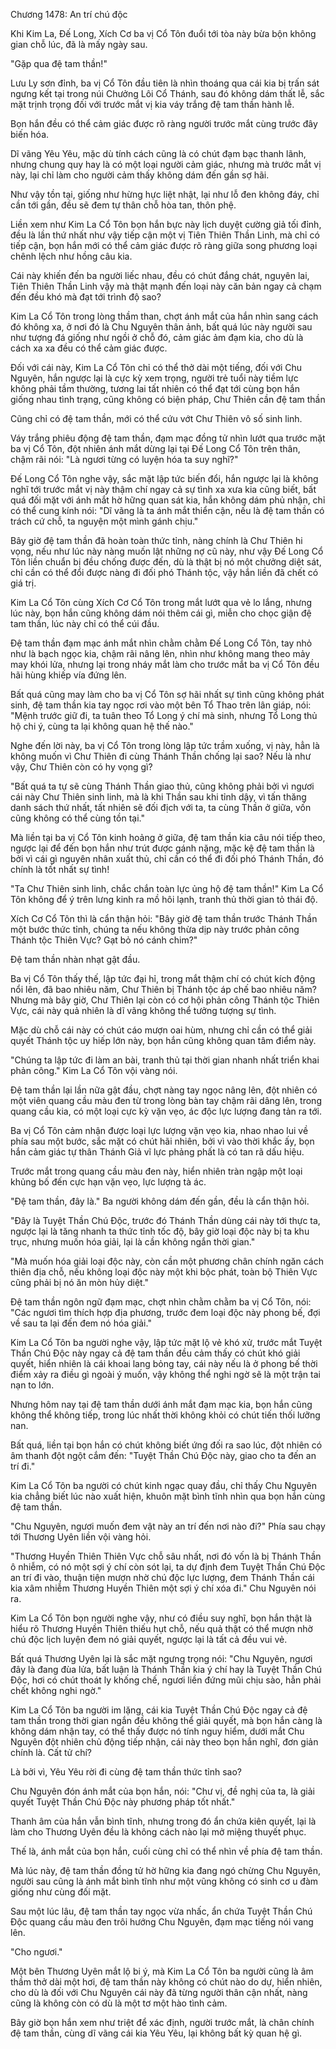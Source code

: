 




Chương 1478: An trí chú độc


Khi Kim La, Đế Long, Xích Cơ ba vị Cổ Tôn đuổi tới tòa này bừa bộn không gian chỗ lúc, đã là mấy ngày sau.

"Gặp qua đệ tam thần!"

Lưu Ly sơn đỉnh, ba vị Cổ Tôn đầu tiên là nhìn thoáng qua cái kia bị trấn sát ngưng kết tại trong núi Chưởng Lôi Cổ Thánh, sau đó không dám thất lễ, sắc mặt trịnh trọng đối với trước mắt vị kia váy trắng đệ tam thần hành lễ.

Bọn hắn đều có thể cảm giác được rõ ràng người trước mắt cùng trước đây biến hóa.

Dĩ vãng Yêu Yêu, mặc dù tính cách cũng là có chút đạm bạc thanh lãnh, nhưng chung quy hay là có một loại người cảm giác, nhưng mà trước mắt vị này, lại chỉ làm cho người cảm thấy không dám đến gần sợ hãi.

Như vậy tồn tại, giống như hừng hực liệt nhật, lại như lỗ đen không đáy, chỉ cần tới gần, đều sẽ đem tự thân chỗ hòa tan, thôn phệ.

Liền xem như Kim La Cổ Tôn bọn hắn bực này lịch duyệt cường giả tối đỉnh, đều là lần thứ nhất như vậy tiếp cận một vị Tiên Thiên Thần Linh, mà chỉ có tiếp cận, bọn hắn mới có thể cảm giác được rõ ràng giữa song phương loại chênh lệch như hồng câu kia.

Cái này khiến đến ba người liếc nhau, đều có chút đắng chát, nguyên lai, Tiên Thiên Thần Linh vậy mà thật mạnh đến loại này căn bản ngay cả chạm đến đều khó mà đạt tới trình độ sao?

Kim La Cổ Tôn trong lòng thầm than, chợt ánh mắt của hắn nhìn sang cách đó không xa, ở nơi đó là Chu Nguyên thân ảnh, bất quá lúc này người sau như tượng đá giống như ngồi ở chỗ đó, cảm giác ảm đạm kia, cho dù là cách xa xa đều có thể cảm giác được.

Đối với cái này, Kim La Cổ Tôn chỉ có thể thở dài một tiếng, đối với Chu Nguyên, hắn ngược lại là cực kỳ xem trọng, người trẻ tuổi này tiềm lực không phải tầm thường, tương lai tất nhiên có thể đạt tới cùng bọn hắn giống nhau tình trạng, cũng không có biện pháp, Chư Thiên cần đệ tam thần

Cũng chỉ có đệ tam thần, mới có thể cứu vớt Chư Thiên vô số sinh linh.

Váy trắng phiêu động đệ tam thần, đạm mạc đồng tử nhìn lướt qua trước mặt ba vị Cổ Tôn, đột nhiên ánh mắt dừng lại tại Đế Long Cổ Tôn trên thân, chậm rãi nói: "Là ngươi từng có luyện hóa ta suy nghĩ?"

Đế Long Cổ Tôn nghe vậy, sắc mặt lập tức biến đổi, hắn ngược lại là không nghĩ tới trước mắt vị này thậm chí ngay cả sự tình xa xưa kia cũng biết, bất quá đối mặt với ánh mắt hờ hững quan sát kia, hắn không dám phủ nhận, chỉ có thể cung kính nói: "Dĩ vãng là ta ánh mắt thiển cận, nếu là đệ tam thần có trách cứ chỗ, ta nguyện một mình gánh chịu."

Bây giờ đệ tam thần đã hoàn toàn thức tỉnh, nàng chính là Chư Thiên hi vọng, nếu như lúc này nàng muốn lật những nợ cũ này, như vậy Đế Long Cổ Tôn liền chuẩn bị đều chống được đến, dù là thật bị nó một chưởng diệt sát, chỉ cần có thể đổi được nàng đi đối phó Thánh tộc, vậy hắn liền đã chết có giá trị.

Kim La Cổ Tôn cùng Xích Cơ Cổ Tôn trong mắt lướt qua vẻ lo lắng, nhưng lúc này, bọn hắn cũng không dám nói thêm cái gì, miễn cho chọc giận đệ tam thần, lúc này chỉ có thể cúi đầu.

Đệ tam thần đạm mạc ánh mắt nhìn chằm chằm Đế Long Cổ Tôn, tay nhỏ như là bạch ngọc kia, chậm rãi nâng lên, nhìn như không mang theo mảy may khói lửa, nhưng lại trong nháy mắt làm cho trước mắt ba vị Cổ Tôn đều hãi hùng khiếp vía đứng lên.

Bất quá cũng may làm cho ba vị Cổ Tôn sợ hãi nhất sự tình cũng không phát sinh, đệ tam thần kia tay ngọc rơi vào một bên Tổ Thao trên lân giáp, nói: "Mệnh trước giữ đi, ta tuân theo Tổ Long ý chí mà sinh, nhưng Tổ Long thủ hộ chi ý, cùng ta lại không quan hệ thế nào."

Nghe đến lời này, ba vị Cổ Tôn trong lòng lập tức trầm xuống, vị này, hẳn là không muốn vì Chư Thiên đi cùng Thánh Thần chống lại sao? Nếu là như vậy, Chư Thiên còn có hy vọng gì?

"Bất quá ta tự sẽ cùng Thánh Thần giao thủ, cũng không phải bởi vì ngươi cái này Chư Thiên sinh linh, mà là khi Thần sau khi tỉnh dậy, vì tấn thăng danh sách thứ nhất, tất nhiên sẽ đối địch với ta, ta cùng Thần ở giữa, vốn cũng không có thể cùng tồn tại."

Mà liền tại ba vị Cổ Tôn kinh hoảng ở giữa, đệ tam thần kia câu nói tiếp theo, ngược lại để đến bọn hắn như trút được gánh nặng, mặc kệ đệ tam thần là bởi vì cái gì nguyên nhân xuất thủ, chỉ cần có thể đi đối phó Thánh Thần, đó chính là tốt nhất sự tình!

"Ta Chư Thiên sinh linh, chắc chắn toàn lực ủng hộ đệ tam thần!" Kim La Cổ Tôn không để ý trên lưng kinh ra mồ hôi lạnh, tranh thủ thời gian tỏ thái độ.

Xích Cơ Cổ Tôn thì là cẩn thận hỏi: "Bây giờ đệ tam thần trước Thánh Thần một bước thức tỉnh, chúng ta nếu không thừa dịp này trước phản công Thánh tộc Thiên Vực? Gạt bỏ nó cánh chim?"

Đệ tam thần nhàn nhạt gật đầu.

Ba vị Cổ Tôn thấy thế, lập tức đại hỉ, trong mắt thậm chí có chút kích động nổi lên, đã bao nhiêu năm, Chư Thiên bị Thánh tộc áp chế bao nhiêu năm? Nhưng mà bây giờ, Chư Thiên lại còn có cơ hội phản công Thánh tộc Thiên Vực, cái này quả nhiên là dĩ vãng không thể tưởng tượng sự tình.

Mặc dù chỗ cái này có chút cáo mượn oai hùm, nhưng chỉ cần có thể giải quyết Thánh tộc uy hiếp lớn này, bọn hắn cũng không quan tâm điểm này.

"Chúng ta lập tức đi làm an bài, tranh thủ tại thời gian nhanh nhất triển khai phản công." Kim La Cổ Tôn vội vàng nói.

Đệ tam thần lại lần nữa gật đầu, chợt nàng tay ngọc nâng lên, đột nhiên có một viên quang cầu màu đen từ trong lòng bàn tay chậm rãi dâng lên, trong quang cầu kia, có một loại cực kỳ vặn vẹo, ác độc lực lượng đang tản ra tới.

Ba vị Cổ Tôn cảm nhận được loại lực lượng vặn vẹo kia, nhao nhao lui về phía sau một bước, sắc mặt có chút hãi nhiên, bởi vì vào thời khắc ấy, bọn hắn cảm giác tự thân Thánh Giả vĩ lực phảng phất là có tan rã dấu hiệu.

Trước mắt trong quang cầu màu đen này, hiển nhiên tràn ngập một loại khủng bố đến cực hạn vặn vẹo, lực lượng tà ác.

"Đệ tam thần, đây là." Ba người không dám đến gần, đều là cẩn thận hỏi.

"Đây là Tuyệt Thần Chú Độc, trước đó Thánh Thần dùng cái này tới thực ta, ngược lại là tăng nhanh ta thức tỉnh tốc độ, bây giờ loại độc này bị ta khu trục, nhưng muốn hóa giải, lại là cần không ngắn thời gian."

"Mà muốn hóa giải loại độc này, còn cần một phương chân chính ngăn cách thiên địa chỗ, nếu không loại độc này một khi bộc phát, toàn bộ Thiên Vực cũng phải bị nó ăn mòn hủy diệt."

Đệ tam thần ngôn ngữ đạm mạc, chợt nhìn chằm chằm ba vị Cổ Tôn, nói: "Các ngươi tìm thích hợp địa phương, trước đem loại độc này phong bế, đợi về sau ta lại đến đem nó hóa giải."

Kim La Cổ Tôn ba người nghe vậy, lập tức mặt lộ vẻ khó xử, trước mắt Tuyệt Thần Chú Độc này ngay cả đệ tam thần đều cảm thấy có chút khó giải quyết, hiển nhiên là cái khoai lang bỏng tay, cái này nếu là ở phong bế thời điểm xảy ra điều gì ngoài ý muốn, vậy không thể nghi ngờ sẽ là một trận tai nạn to lớn.

Nhưng hôm nay tại đệ tam thần dưới ánh mắt đạm mạc kia, bọn hắn cũng không thể không tiếp, trong lúc nhất thời không khỏi có chút tiến thối lưỡng nan.

Bất quá, liền tại bọn hắn có chút không biết ứng đối ra sao lúc, đột nhiên có âm thanh đột ngột cắm đến: "Tuyệt Thần Chú Độc này, giao cho ta đến an trí đi."

Kim La Cổ Tôn ba người có chút kinh ngạc quay đầu, chỉ thấy Chu Nguyên kia chẳng biết lúc nào xuất hiện, khuôn mặt bình tĩnh nhìn qua bọn hắn cùng đệ tam thần.

"Chu Nguyên, ngươi muốn đem vật này an trí đến nơi nào đi?" Phía sau chạy tới Thương Uyên liền vội vàng hỏi.

"Thương Huyền Thiên Thiên Vực chỗ sâu nhất, nơi đó vốn là bị Thánh Thần ô nhiễm, có nó một sợi ý chí còn sót lại, ta dự định đem Tuyệt Thần Chú Độc an trí đi vào, thuận tiện mượn nhờ chú độc lực lượng, đem Thánh Thần cái kia xâm nhiễm Thương Huyền Thiên một sợi ý chí xóa đi." Chu Nguyên nói ra.

Kim La Cổ Tôn bọn người nghe vậy, như có điều suy nghĩ, bọn hắn thật là hiểu rõ Thương Huyền Thiên thiếu hụt chỗ, nếu quả thật có thể mượn nhờ chú độc lịch luyện đem nó giải quyết, ngược lại là tất cả đều vui vẻ.

Bất quá Thương Uyên lại là sắc mặt ngưng trọng nói: "Chu Nguyên, ngươi đây là đang đùa lửa, bất luận là Thánh Thần kia ý chí hay là Tuyệt Thần Chú Độc, hơi có chút thoát ly khống chế, ngươi liền đứng mũi chịu sào, hẳn phải chết không nghi ngờ."

Kim La Cổ Tôn ba người im lặng, cái kia Tuyệt Thần Chú Độc ngay cả đệ tam thần trong thời gian ngắn đều không thể giải quyết, mà bọn hắn càng là không dám nhận tay, có thể thấy được nó tính nguy hiểm, dưới mắt Chu Nguyên đột nhiên chủ động tiếp nhận, cái này theo bọn hắn nghĩ, đơn giản chính là. Cất tử chí?

Là bởi vì, Yêu Yêu rời đi cùng đệ tam thần thức tỉnh sao?

Chu Nguyên đón ánh mắt của bọn hắn, nói: "Chư vị, đề nghị của ta, là giải quyết Tuyệt Thần Chú Độc này phương pháp tốt nhất."

Thanh âm của hắn vẫn bình tĩnh, nhưng trong đó ẩn chứa kiên quyết, lại là làm cho Thương Uyên đều là không cách nào lại mở miệng thuyết phục.

Thế là, ánh mắt của bọn hắn, cuối cùng chỉ có thể nhìn về phía đệ tam thần.

Mà lúc này, đệ tam thần đồng tử hờ hững kia đang ngó chừng Chu Nguyên, người sau cũng là ánh mắt bình tĩnh như một vũng không có sinh cơ u đàm giống như cùng đối mặt.

Sau một lúc lâu, đệ tam thần tay ngọc vừa nhấc, ẩn chứa Tuyệt Thần Chú Độc quang cầu màu đen trôi hướng Chu Nguyên, đạm mạc tiếng nói vang lên.

"Cho ngươi."

Một bên Thương Uyên mắt lộ bi ý, mà Kim La Cổ Tôn ba người cũng là âm thầm thở dài một hơi, đệ tam thần này không có chút nào do dự, hiển nhiên, cho dù là đối với Chu Nguyên cái này đã từng người thân cận nhất, nàng cũng là không còn có dù là một tơ một hào tình cảm.

Bây giờ bọn hắn xem như triệt để xác định, người trước mắt, là chân chính đệ tam thần, cùng dĩ vãng cái kia Yêu Yêu, lại không bất kỳ quan hệ gì.




